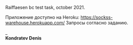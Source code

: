 Raiffaesen bc test task, october 2021.

Приложение доступно на Heroku: https://sockss-warehouse.herokuapp.com/
Запросы согласно заданию.

_  
**Kondratev Denis**   
